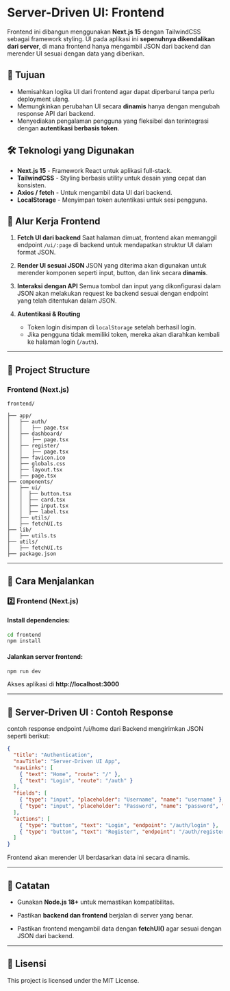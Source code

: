 # Server-Driven UI: Frontend

Frontend ini dibangun menggunakan **Next.js 15** dengan TailwindCSS sebagai framework styling. UI pada aplikasi ini **sepenuhnya dikendalikan dari server**, di mana frontend hanya mengambil JSON dari backend dan merender UI sesuai dengan data yang diberikan.

## 🎯 Tujuan
- Memisahkan logika UI dari frontend agar dapat diperbarui tanpa perlu deployment ulang.
- Memungkinkan perubahan UI secara **dinamis** hanya dengan mengubah response API dari backend.
- Menyediakan pengalaman pengguna yang fleksibel dan terintegrasi dengan **autentikasi berbasis token**.

## 🛠️ Teknologi yang Digunakan
- **Next.js 15** - Framework React untuk aplikasi full-stack.
- **TailwindCSS** - Styling berbasis utility untuk desain yang cepat dan konsisten.
- **Axios / fetch** - Untuk mengambil data UI dari backend.
- **LocalStorage** - Menyimpan token autentikasi untuk sesi pengguna.

## 📌 Alur Kerja Frontend
1. **Fetch UI dari backend**
   Saat halaman dimuat, frontend akan memanggil endpoint `/ui/:page` di backend untuk mendapatkan struktur UI dalam format JSON.

2. **Render UI sesuai JSON**
   JSON yang diterima akan digunakan untuk merender komponen seperti input, button, dan link secara **dinamis**.

3. **Interaksi dengan API**
   Semua tombol dan input yang dikonfigurasi dalam JSON akan melakukan request ke backend sesuai dengan endpoint yang telah ditentukan dalam JSON.

4. **Autentikasi & Routing**
   - Token login disimpan di `localStorage` setelah berhasil login.
   - Jika pengguna tidak memiliki token, mereka akan diarahkan kembali ke halaman login (`/auth`).

---

## 📂 Project Structure

### Frontend (Next.js)
```
frontend/

├── app/
│   ├── auth/
│   │   ├── page.tsx
│   ├── dashboard/
│   │   ├── page.tsx
│   ├── register/
│   │   ├── page.tsx
│   ├── favicon.ico
│   ├── globals.css
│   ├── layout.tsx
│   ├── page.tsx
├── components/
│   ├── ui/
│   │  ├── button.tsx
│   │  ├── card.tsx
│   │  ├── input.tsx
│   │  ├── label.tsx
│   ├── utils/
│   ├── fetchUI.ts
├── lib/
│   ├── utils.ts
├── utils/
│   ├── fetchUI.ts
├── package.json
```

---

## 🚀 Cara Menjalankan

### 2️⃣ Frontend (Next.js)
#### Install dependencies:
```sh
cd frontend
npm install
```

#### Jalankan server frontend:
```sh
npm run dev
```

Akses aplikasi di **http://localhost:3000**

---

## 🎨 Server-Driven UI : Contoh Response
contoh response endpoint /ui/home dari Backend mengirimkan JSON seperti berikut:
```json
{
  "title": "Authentication",
  "navTitle": "Server-Driven UI App",
  "navLinks": [
    { "text": "Home", "route": "/" },
    { "text": "Login", "route": "/auth" }
  ],
  "fields": [
    { "type": "input", "placeholder": "Username", "name": "username" },
    { "type": "input", "placeholder": "Password", "name": "password", "secure": true }
  ],
  "actions": [
    { "type": "button", "text": "Login", "endpoint": "/auth/login" },
    { "type": "button", "text": "Register", "endpoint": "/auth/register" }
  ]
}
```

Frontend akan merender UI berdasarkan data ini secara dinamis.

---

## 📢 Catatan
- Gunakan **Node.js 18+** untuk memastikan kompatibilitas.
- Pastikan **backend dan frontend** berjalan di server yang benar.

- Pastikan frontend mengambil data dengan **fetchUI()** agar sesuai dengan JSON dari backend.

---

## 📜 Lisensi
This project is licensed under the MIT License.
